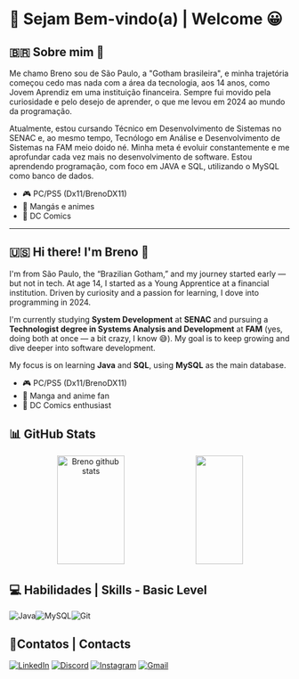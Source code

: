 
# 👋 Sejam Bem-vindo(a) | Welcome 😀

## 🇧🇷 Sobre mim 🧙

Me chamo Breno sou de São Paulo, a "Gotham brasileira", e minha trajetória começou cedo mas nada com a área da tecnologia, aos 14 anos, como Jovem Aprendiz em uma instituição financeira. Sempre fui movido pela curiosidade e pelo desejo de aprender, o que me levou em 2024 ao mundo da programação. 

Atualmente, estou cursando Técnico em Desenvolvimento de Sistemas no SENAC e, ao mesmo tempo, Tecnólogo em Análise e Desenvolvimento de Sistemas na FAM meio doido né. Minha meta é evoluir constantemente e me aprofundar cada vez mais no desenvolvimento de software. 
Estou aprendendo programação, com foco em JAVA e SQL, utilizando o MySQL como banco de dados. 
* 🎮 PC/PS5 (Dx11/BrenoDX11)
* 📖 Mangás e animes
* 🦇 DC Comics
---
## 🇺🇸 Hi there! I'm Breno 🧙

I'm from São Paulo, the “Brazilian Gotham,” and my journey started early — but not in tech. At age 14, I started as a Young Apprentice at a financial institution. Driven by curiosity and a passion for learning, I dove into programming in 2024.

I'm currently studying **System Development** at **SENAC** and pursuing a **Technologist degree in Systems Analysis and Development** at **FAM** (yes, doing both at once — a bit crazy, I know 😅). My goal is to keep growing and dive deeper into software development.

My focus is on learning **Java** and **SQL**, using **MySQL** as the main database.

- 🎮 PC/PS5 (Dx11/BrenoDX11)  
- 📖 Manga and anime fan  
- 🦇 DC Comics enthusiast  

## 📊 GitHub Stats

<div align="center">  
  <img width="49%" height="195px" src="https://github-readme-stats.vercel.app/api?username=BrenoDx&show_icons=true&count_private=true&hide_border=true&title_color=ffffff&icon_color=781b7c&text_color=c9d1d9&bg_color=0d1117" alt="Breno github stats"/> 
  <img width="41%" height="195px" src="https://github-readme-stats.vercel.app/api/top-langs/?username=BrenoDx&layout=compact&hide_border=true&title_color=ffffff&text_color=ffffff&bg_color=0d1117" />
</div>



## 💻 Habilidades | Skills - Basic Level
![Java](https://img.shields.io/badge/java-%23ED8B00.svg?style=for-the-badge&logo=openjdk&logoColor=white)![MySQL](https://img.shields.io/badge/MySQL-00000F?style=for-the-badge&logo=mysql&logoColor=white)![Git](https://img.shields.io/badge/GIT-E44C30?style=for-the-badge&logo=git&logoColor=white)

## 📓Contatos | Contacts
[![LinkedIn](https://img.shields.io/badge/LinkedIn-0077B5?style=for-the-badge&logo=linkedin&logoColor=white)](https://www.linkedin.com/in/breno-alves-2b0060185/)
[![Discord](https://img.shields.io/badge/Discord-7289DA?style=for-the-badge&logo=discord&logoColor=white)](https://discord.com/channels/@brenodx11)
[![Instagram](https://img.shields.io/badge/-Instagram-%23E4405F?style=for-the-badge&logo=instagram&logoColor=white)](https://instagram.com/brenodx11)
[![Gmail](https://img.shields.io/badge/Gmail-333333?style=for-the-badge&logo=gmail&logoColor=red)](mailto:breno.alvesdx@gmail.com)
